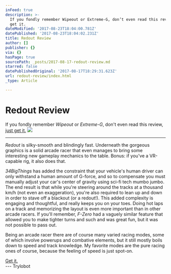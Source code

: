 ```yaml
---
inFeed: true
description: >-
  If you fondly remember Wipeout or Extreme-G, don’t even read this review, just
  get it.
dateModified: '2017-08-23T18:04:00.781Z'
datePublished: '2017-08-23T18:04:02.231Z'
title: Redout Review
author: []
publisher: {}
via: {}
hasPage: true
sourcePath: _posts/2017-08-17-redout-review.md
starred: false
datePublishedOriginal: '2017-08-17T18:29:31.623Z'
url: redout-review/index.html
_type: Article

---
```

# Redout Review

If you fondly remember _Wipeout_ or _Extreme-G_, don't even read this review, [just get it.][0]
![](https://the-grid-user-content.s3-us-west-2.amazonaws.com/2ddc3dea-16b0-4ef9-b393-f06d9ee3a5ce.jpg)

---

_Redout_ is silky-smooth and blindingly fast. Underneath the gorgeous graphics is a solid arcade racer that even manages to bring some interesting new gameplay mechanics to the table. Bonus: if you've a VR-capable rig, it also does that.

_34BigThings_ has added the constraint that your vehicle's human driver can only withstand a human amount of G-force, and so to compensate you must manually adjust your car's center of gravity using sci-fi tech mumbo jumbo. The end result is that while you're steering around the tracks at a thousand km/h (not even an exaggeration), you're also required to lean up and down in order to stave off a blackout (or a redout!). This added complexity is engaging and thoughtful, and really keeps you on your toes. Doing hot laps on a track and memorizing the layout is even more important than in other arcade racers. If you'll remember, _F-Zero_ had a vaguely similar feature that allowed you to make tighter turns and such and was great fun, but it was not possible to pass out.

Being an arcade racer there are of course many varied racing modes, some of which involve powerups and combative elements, but it still mostly boils down to speed and track knowledge. My favorite modes are the pure racing ones of course, because the feeling of speed is just spot-on.

[Get it.][0]  
--- Trylobot

[0]: https://34bigthings.com/portfolio/redout/